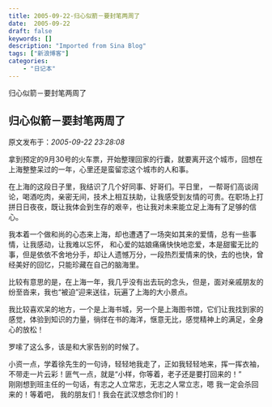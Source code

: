 ```yaml
---
title: 2005-09-22-归心似箭－要封笔两周了
date:  2005-09-22
draft: false
keywords: []
description: "Imported from Sina Blog"
tags: ["新浪博客"]
categories: 
    - "日记本"
---
```

归心似箭－要封笔两周了
## 归心似箭－要封笔两周了

 原文发布于：*2005-09-22 23:28:08*

     
拿到预定的9月30号的火车票，开始整理回家的行囊，就要离开这个城市，回想在上海整整呆过的一年，心里还是蛮留恋这个城市的人和事。

     
在上海的这段日子里，我结识了几个好同事、好哥们。平日里，
一帮哥们高谈阔论，喝酒吃肉，亲密无间，技术上相互扶助，让我感受到友情的可贵。在职场上打拼日日夜夜，既让我体会到生存的艰辛，也让我对未来能立足上海有了足够的信心。

    
我本着一个做和尚的心态来上海，却也遭遇了一场突如其来的爱情，总有一些事情，让我感动，让我难以忘怀， 和心爱的姑娘痛痛快快地恋爱，本是甜蜜无比的事，但是依依不舍地分手，却让人遗憾万分，一段热烈爱情来的快，去的也快，曾经美好的回忆，只能珍藏在自己的脑海里。

     
比较有意思的是，在上海一年，我几乎没有出去玩的念头，但是，面对亲戚朋友的纷至沓来，我也“被迫”迎来送往，玩遍了上海的大小景点。

     
我比较喜欢呆的地方，一个是上海书城，另一个是上海图书馆，它们让我找到家的感觉，体验到知识的力量，徜徉在书的海洋，惬意无比，感觉精神上的满足，全身心的放松！

      
罗嗦了这么多，该是和大家告别的时候了。

      
小资一点，学着徐先生的一句诗，轻轻地我走了，正如我轻轻地来，挥一挥衣袖，不带走一片云彩！匪气一点，就是“小样，你等着，老子还是要打回来的！”   
刚刚想到班主任的一句话，有志之人立常志，无志之人常立志，嗯 我一定会杀回来的！等着吧，
我的朋友们！我会在武汉想念你们的！


